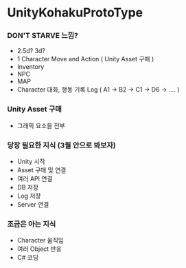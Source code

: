 # UnityKohakuProtoType

### DON'T STARVE 느낌?
  - 2.5d? 3d?
  - 1 Character Move and Action ( Unity Asset 구매 )
  - Inventory
  - NPC
  - MAP
  - Character 대화, 행동 기록 Log  ( A1 -> B2 -> C1 -> D6 -> ....  )

### Unity Asset 구매
  - 그래픽 요소들 전부

### 당장 필요한 지식 (3월 안으로 봐보자)
  - Unity 시작
  - Asset 구매 및 연결
  - 여러 API 연결
  - DB 저장
  - Log 저장
  - Server 연결

### 조금은 아는 지식
  - Character 움직임
  - 여러 Object 반응
  - C# 코딩
